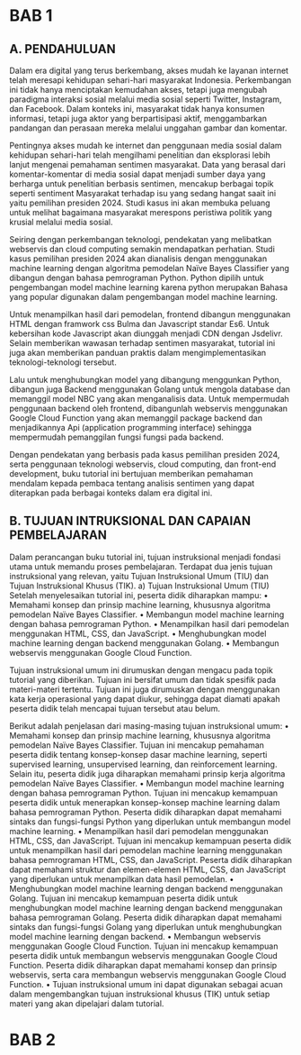 # BAB 1
## A. PENDAHULUAN
Dalam era digital yang terus berkembang, akses mudah ke layanan internet telah meresapi kehidupan sehari-hari masyarakat Indonesia. Perkembangan ini tidak hanya menciptakan kemudahan akses, tetapi juga mengubah paradigma interaksi sosial melalui media sosial seperti Twitter, Instagram, dan Facebook. Dalam konteks ini, masyarakat tidak hanya konsumen informasi, tetapi juga aktor yang berpartisipasi aktif, menggambarkan pandangan dan perasaan mereka melalui unggahan gambar dan komentar.

Pentingnya akses mudah ke internet dan penggunaan media sosial dalam kehidupan sehari-hari telah mengilhami penelitian dan eksplorasi lebih lanjut mengenai pemahaman sentimen masyarakat. Data yang berasal dari komentar-komentar di media sosial dapat menjadi sumber daya yang berharga untuk penelitian berbasis sentimen, mencakup berbagai topik seperti sentiment Masyarakat terhadap isu yang sedang hangat saait ini yaitu pemilihan presiden 2024. Studi kasus ini akan membuka peluang untuk melihat bagaimana masyarakat merespons peristiwa politik yang krusial melalui media sosial.

Seiring dengan perkembangan teknologi, pendekatan yang melibatkan webservis dan cloud computing semakin mendapatkan perhatian. Studi kasus pemilihan presiden 2024 akan dianalisis dengan menggunakan machine learning dengan algoritma pemodelan Naïve Bayes Classifier yang dibangun dengan bahasa pemrograman Python. Python dipilih untuk pengembangan model machine learning karena python merupakan Bahasa yang popular digunakan dalam pengembangan model machine learning.

Untuk menampilkan hasil dari pemodelan, frontend dibangun menggunakan HTML dengan framwork css Bulma dan Javascript standar Es6. Untuk kebersihan kode Javascript akan diunggah menjadi CDN dengan Jsdelivr. Selain memberikan wawasan terhadap sentimen masyarakat, tutorial ini juga akan memberikan panduan praktis dalam mengimplementasikan teknologi-teknologi tersebut. 

Lalu untuk menghubungkan model yang dibangung menggunkan Python, dibangun juga Backend menggunakan Golang untuk mengola database dan memanggil model NBC yang akan menganalisis data. Untuk mempermudah penggunaan backend oleh frontend, dibangunlah webservis menggunakan Google Cloud Function yang akan memanggil package backend dan menjadikannya Api (application programming interface) sehingga mempermudah pemanggilan fungsi fungsi pada backend.

Dengan pendekatan yang berbasis pada kasus pemilihan presiden 2024, serta penggunaan teknologi webservis, cloud computing, dan front-end development, buku tutorial ini bertujuan memberikan pemahaman mendalam kepada pembaca tentang analisis sentimen yang dapat diterapkan pada berbagai konteks dalam era digital ini.

## B. TUJUAN INTRUKSIONAL DAN CAPAIAN PEMBELAJARAN
Dalam perancangan buku tutorial ini, tujuan instruksional menjadi fondasi utama untuk memandu proses pembelajaran. Terdapat dua jenis tujuan instruksional yang relevan, yaitu Tujuan Instruksional Umum (TIU) dan Tujuan Instruksional Khusus (TIK).
a)	Tujuan Instruksional Umum (TIU)
Setelah menyelesaikan tutorial ini, peserta didik diharapkan mampu:
•	Memahami konsep dan prinsip machine learning, khususnya algoritma pemodelan Naïve Bayes Classifier.
•	Membangun model machine learning dengan bahasa pemrograman Python.
•	Menampilkan hasil dari pemodelan menggunakan HTML, CSS, dan JavaScript.
•	Menghubungkan model machine learning dengan backend menggunakan Golang.
•	Membangun webservis menggunakan Google Cloud Function.

Tujuan instruksional umum ini dirumuskan dengan mengacu pada topik tutorial yang diberikan. Tujuan ini bersifat umum dan tidak spesifik pada materi-materi tertentu. Tujuan ini juga dirumuskan dengan menggunakan kata kerja operasional yang dapat diukur, sehingga dapat diamati apakah peserta didik telah mencapai tujuan tersebut atau belum.

Berikut adalah penjelasan dari masing-masing tujuan instruksional umum:
•	Memahami konsep dan prinsip machine learning, khususnya algoritma pemodelan Naïve Bayes Classifier. Tujuan ini mencakup pemahaman peserta didik tentang konsep-konsep dasar machine learning, seperti supervised learning, unsupervised learning, dan reinforcement learning. Selain itu, peserta didik juga diharapkan memahami prinsip kerja algoritma pemodelan Naïve Bayes Classifier.
•	Membangun model machine learning dengan bahasa pemrograman Python. Tujuan ini mencakup kemampuan peserta didik untuk menerapkan konsep-konsep machine learning dalam bahasa pemrograman Python. Peserta didik diharapkan dapat memahami sintaks dan fungsi-fungsi Python yang diperlukan untuk membangun model machine learning.
•	Menampilkan hasil dari pemodelan menggunakan HTML, CSS, dan JavaScript. Tujuan ini mencakup kemampuan peserta didik untuk menampilkan hasil dari pemodelan machine learning menggunakan bahasa pemrograman HTML, CSS, dan JavaScript. Peserta didik diharapkan dapat memahami struktur dan elemen-elemen HTML, CSS, dan JavaScript yang diperlukan untuk menampilkan data hasil pemodelan.
•	Menghubungkan model machine learning dengan backend menggunakan Golang. Tujuan ini mencakup kemampuan peserta didik untuk menghubungkan model machine learning dengan backend menggunakan bahasa pemrograman Golang. Peserta didik diharapkan dapat memahami sintaks dan fungsi-fungsi Golang yang diperlukan untuk menghubungkan model machine learning dengan backend.
•	Membangun webservis menggunakan Google Cloud Function. Tujuan ini mencakup kemampuan peserta didik untuk membangun webservis menggunakan Google Cloud Function. Peserta didik diharapkan dapat memahami konsep dan prinsip webservis, serta cara membangun webservis menggunakan Google Cloud Function.
•	Tujuan instruksional umum ini dapat digunakan sebagai acuan dalam mengembangkan tujuan instruksional khusus (TIK) untuk setiap materi yang akan dipelajari dalam tutorial.




# BAB 2
